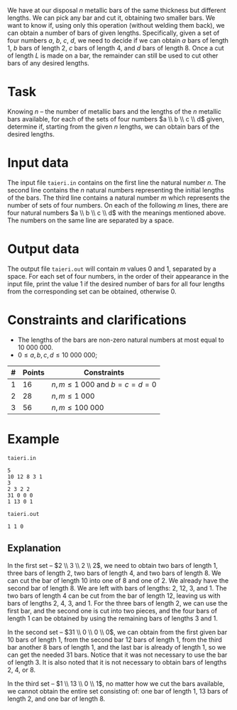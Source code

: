 We have at our disposal $n$ metallic bars of the same thickness but different lengths. We can pick any bar and cut it, obtaining two smaller bars. We want to know if, using only this operation (without welding them back), we can obtain a number of bars of given lengths. Specifically, given a set of four numbers $a$, $b$, $c$, $d$, we need to decide if we can obtain $a$ bars of length $1$, $b$ bars of length $2$, $c$ bars of length $4$, and $d$ bars of length $8$. Once a cut of length $L$ is made on a bar, the remainder can still be used to cut other bars of any desired lengths.

# Task

Knowing $n$ – the number of metallic bars and the lengths of the $n$ metallic bars available, for each of the sets of four numbers $a \\ b \\ c \\ d$ given, determine if, starting from the given $n$ lengths, we can obtain bars of the desired lengths.

# Input data

The input file `taieri.in` contains on the first line the natural number $n$. The second line contains the $n$ natural numbers representing the initial lengths of the bars. The third line contains a natural number $m$ which represents the number of sets of four numbers. On each of the following $m$ lines, there are four natural numbers $a \\ b \\ c \\ d$ with the meanings mentioned above. The numbers on the same line are separated by a space.

# Output data

The output file `taieri.out` will contain $m$ values $0$ and $1$, separated by a space. For each set of four numbers, in the order of their appearance in the input file, print the value $1$ if the desired number of bars for all four lengths from the corresponding set can be obtained, otherwise $0$.

# Constraints and clarifications

* The lengths of the bars are non-zero natural numbers at most equal to $10 \ 000 \ 000$.
* $0 \leq a, b, c, d \leq 10 \ 000 \ 000$;

|#|Points|Constraints|
|-|-|--------|
|1|16|$n, m \leq 1 \ 000$ and $b = c = d = 0$|
|2|28|$n, m \leq 1 \ 000$|
|3|56|$n, m \leq 100 \ 000$|

# Example

`taieri.in`
```
5
10 12 8 3 1
3
2 3 2 2
31 0 0 0
1 13 0 1
```

`taieri.out`
```
1 1 0 
```

## Explanation

In the first set – $2 \\ 3 \\ 2 \\ 2$, we need to obtain two bars of length $1$, three bars of length $2$, two bars of length $4$, and two bars of length $8$. We can cut the bar of length $10$ into one of $8$ and one of $2$. We already have the second bar of length $8$. We are left with bars of lengths: $2$, $12$, $3$, and $1$. The two bars of length $4$ can be cut from the bar of length $12$, leaving us with bars of lengths $2$, $4$, $3$, and $1$. For the three bars of length $2$, we can use the first bar, and the second one is cut into two pieces, and the four bars of length $1$ can be obtained by using the remaining bars of lengths $3$ and $1$.

In the second set – $31 \\ 0 \\ 0 \\ 0$, we can obtain from the first given bar $10$ bars of length $1$, from the second bar $12$ bars of length $1$, from the third bar another $8$ bars of length $1$, and the last bar is already of length $1$, so we can get the needed $31$ bars. Notice that it was not necessary to use the bar of length $3$. It is also noted that it is not necessary to obtain bars of lengths $2$, $4$, or $8$.

In the third set – $1 \\ 13 \\ 0 \\ 1$, no matter how we cut the bars available, we cannot obtain the entire set consisting of: one bar of length $1$, $13$ bars of length $2$, and one bar of length $8$.
